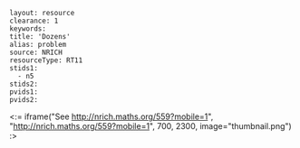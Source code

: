````
layout: resource
clearance: 1
keywords:
title: 'Dozens'
alias: problem
source: NRICH
resourceType: RT11
stids1: 
  - n5
stids2:
pvids1:
pvids2:

````

<:= iframe("See http://nrich.maths.org/559?mobile=1", "http://nrich.maths.org/559?mobile=1", 700, 2300, image="thumbnail.png") :>

